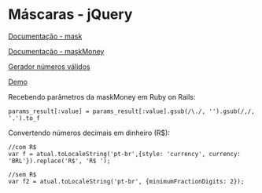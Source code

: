 # Máscaras - jQuery

[Documentação - mask](https://igorescobar.github.io/jQuery-Mask-Plugin/docs.html)

[Documentação - maskMoney](http://plentz.github.io/jquery-maskmoney/)

[Gerador números válidos](https://www.4devs.com.br/gerador_de_cpf)

[Demo](https://htmlpreview.github.io/?https://github.com/ValterAndrei/mask/blob/master/index.html)


Recebendo parâmetros da maskMoney em Ruby on Rails:

```
params_result[:value] = params_result[:value].gsub(/\./, '').gsub(/,/, '.').to_f
```

Convertendo números decimais em dinheiro (R$):

```
//com R$
var f = atual.toLocaleString('pt-br',{style: 'currency', currency: 'BRL'}).replace('R$', 'R$ ');

//sem R$
var f2 = atual.toLocaleString('pt-br', {minimumFractionDigits: 2});
```

